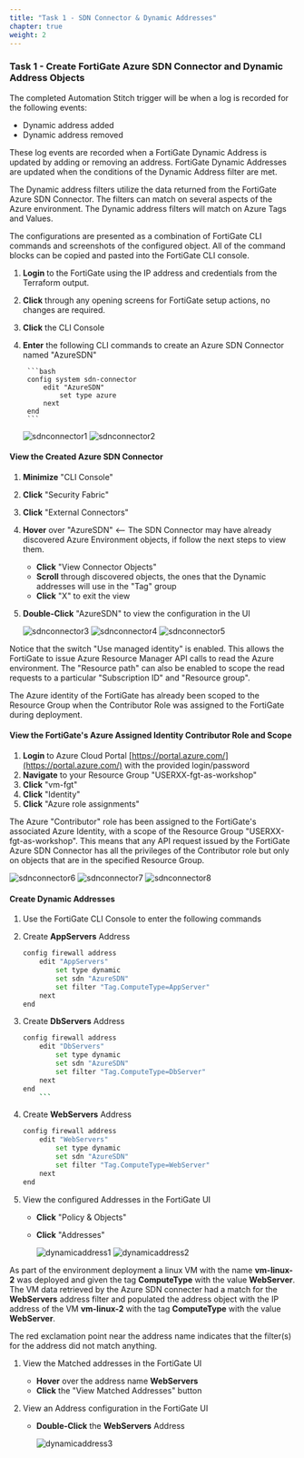 ```yaml
---
title: "Task 1 - SDN Connector & Dynamic Addresses"
chapter: true
weight: 2
---
```


### Task 1 - Create FortiGate Azure SDN Connector and Dynamic Address Objects

The completed Automation Stitch trigger will be when a log is recorded for the following events:

* Dynamic address added
* Dynamic address removed

These log events are recorded when a FortiGate Dynamic Address is updated by adding or removing an address. FortiGate Dynamic Addresses are updated when the conditions of the Dynamic Address filter are met.

The Dynamic address filters utilize the data returned from the FortiGate Azure SDN Connector. The filters can match on several aspects of the Azure environment. The Dynamic address filters will match on Azure Tags and Values.

The configurations are presented as a combination of FortiGate CLI commands and screenshots of the configured object.  All of the command blocks can be copied and pasted into the FortiGate CLI console.

1. **Login** to the FortiGate using the IP address and credentials from the Terraform output.
1. **Click** through any opening screens for FortiGate setup actions, no changes are required.
1. **Click** the CLI Console
1. **Enter** the following CLI commands to create an Azure SDN Connector named "AzureSDN"

        ```bash
        config system sdn-connector
            edit "AzureSDN"
                set type azure
            next
        end
        ```

    ![sdnconnector1](../images/sdnconnector-01.jpg)
    ![sdnconnector2](../images/sdnconnector-02.jpg)

#### View the Created Azure SDN Connector

1. **Minimize** "CLI Console"
1. **Click** "Security Fabric"
1. **Click** "External Connectors"
1. **Hover** over "AzureSDN" <-- The SDN Connector may have already discovered Azure Environment objects, if follow the next steps to view them.
    * **Click** "View Connector Objects"
    * **Scroll** through discovered objects, the ones that the Dynamic addresses will use in the "Tag" group
    * **Click** "X" to exit the view

1. **Double-Click** "AzureSDN" to view the configuration in the UI

    ![sdnconnector3](../images/sdnconnector-03.jpg)
    ![sdnconnector4](../images/sdnconnector-04.jpg)
    ![sdnconnector5](../images/sdnconnector-05.jpg)

Notice that the switch "Use managed identity" is enabled. This allows the FortiGate to issue Azure Resource Manager API calls to read the Azure environment.  The "Resource path" can also be enabled to scope the read requests to a particular "Subscription ID" and "Resource group".

The Azure identity of the FortiGate has already been scoped to the Resource Group when the Contributor Role was assigned to the FortiGate during deployment.

#### View the FortiGate's Azure Assigned Identity Contributor Role and Scope

1. **Login** to Azure Cloud Portal [https://portal.azure.com/](https://portal.azure.com/) with the provided login/password
1. **Navigate** to your Resource Group "USERXX-fgt-as-workshop"
1. **Click** "vm-fgt"
1. **Click** "Identity"
1. **Click** "Azure role assignments"

The Azure "Contributor" role has been assigned to the FortiGate's associated Azure Identity, with a scope of the Resource Group "USERXX-fgt-as-workshop". This means that any API request issued by the FortiGate Azure SDN Connector has all the privileges of the Contributor role but only on objects that are in the specified Resource Group.

  ![sdnconnector6](../images/sdnconnector-06.jpg)
  ![sdnconnector7](../images/sdnconnector-07.jpg)
  ![sdnconnector8](../images/sdnconnector-08.jpg)

#### Create Dynamic Addresses

1. Use the FortiGate CLI Console to enter the following commands
1. Create **AppServers** Address

    ```bash
    config firewall address
        edit "AppServers"
            set type dynamic
            set sdn "AzureSDN"
            set filter "Tag.ComputeType=AppServer"
        next
    end
    ```

1. Create **DbServers** Address

    ```bash
    config firewall address
        edit "DbServers"
            set type dynamic
            set sdn "AzureSDN"
            set filter "Tag.ComputeType=DbServer"
        next
    end
        ```

1. Create **WebServers** Address

    ```bash
    config firewall address
        edit "WebServers"
            set type dynamic
            set sdn "AzureSDN"
            set filter "Tag.ComputeType=WebServer"
        next
    end
    ```

1. View the configured Addresses in the FortiGate UI
    * **Click** "Policy & Objects"
    * **Click** "Addresses"

      ![dynamicaddress1](../images/dynamicaddress-01.jpg)
      ![dynamicaddress2](../images/dynamicaddress-02.jpg)

As part of the environment deployment a linux VM with the name **vm-linux-2** was deployed and given the tag **ComputeType** with the value **WebServer**. The VM data retrieved by the Azure SDN connecter had a match for the **WebServers** address filter and populated the address object with the IP address of the VM **vm-linux-2** with the tag **ComputeType** with the value **WebServer**.

The red exclamation point near the address name indicates that the filter(s) for the address did not match anything.

1. View the Matched addresses in the FortiGate UI
    * **Hover** over the address name **WebServers**
    * **Click** the "View Matched Addresses" button

1. View an Address configuration in the FortiGate UI
    * **Double-Click** the **WebServers** Address

      ![dynamicaddress3](../images/dynamicaddress-03.jpg)
